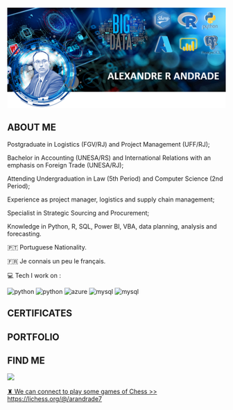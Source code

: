 ![](https://github.com/Arandrade/Arandrade/blob/main/Banner.PNG?raw=true)

## ABOUT ME

Postgraduate in Logistics (FGV/RJ) and Project Management (UFF/RJ);

Bachelor in Accounting (UNESA/RS) and International Relations with an emphasis on Foreign Trade (UNESA/RJ); 

Attending Undergraduation in Law (5th Period) and Computer Science (2nd Period);

Experience as project manager, logistics and supply chain management;

Specialist in Strategic Sourcing and Procurement;

Knowledge in Python, R, SQL, Power BI, VBA, data planning, analysis and forecasting.

🇵🇹  Portuguese Nationality.

🇫🇷  Je connais un peu le français.

💻 Tech I work on :

<p align="left">
  
  <img src="https://www.vectorlogo.zone/logos/python/python-icon.svg" alt="python" width="55" height="55"/>
  <img src="https://www.vectorlogo.zone/logos/r-project/r-project-icon.svg" alt="python" width="55" height="55"/>
  <img src="https://www.vectorlogo.zone/logos/microsoft_azure/microsoft_azure-icon.svg" alt="azure" width="55" height="55"/>
  <img src="https://www.vectorlogo.zone/logos/microsoft_powerbi/microsoft_powerbi-icon.svg" alt="mysql" width="45" height="55"/>
  <img src="https://www.vectorlogo.zone/logos/postgresql/postgresql-icon.svg" alt="mysql" width="45" height="55"/>


## CERTIFICATES


## PORTFOLIO

## FIND ME

<a href="mailto:arandrade07@gmail.com"> <img src="https://img.icons8.com/fluent/48/000000/gmail.png" width="6.5%"/>
  
♜  We can connect to play some games of Chess  >> https://lichess.org/@/arandrade7

<!---
Arandrade/Arandrade is a ✨ special ✨ repository because its `README.md` (this file) appears on your GitHub profile.
You can click the Preview link to take a look at your changes.
--->
